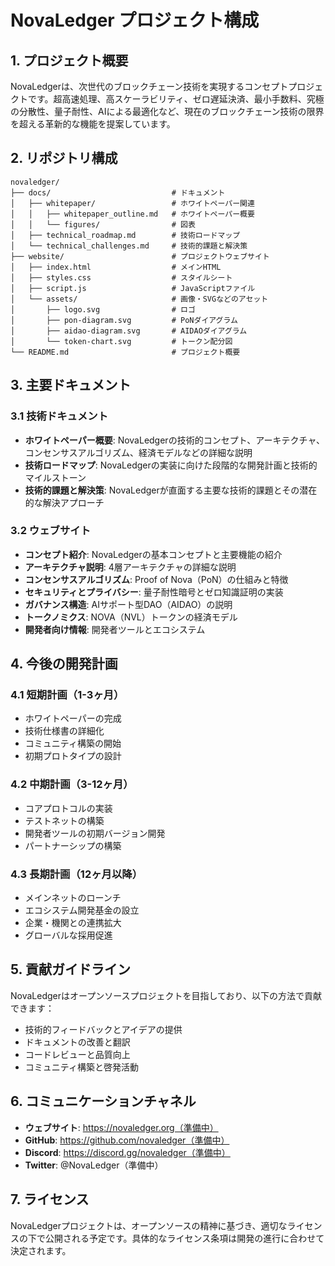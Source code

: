 # NovaLedger プロジェクト構成

## 1. プロジェクト概要

NovaLedgerは、次世代のブロックチェーン技術を実現するコンセプトプロジェクトです。超高速処理、高スケーラビリティ、ゼロ遅延決済、最小手数料、究極の分散性、量子耐性、AIによる最適化など、現在のブロックチェーン技術の限界を超える革新的な機能を提案しています。

## 2. リポジトリ構成

```
novaledger/
├── docs/                           # ドキュメント
│   ├── whitepaper/                 # ホワイトペーパー関連
│   │   ├── whitepaper_outline.md   # ホワイトペーパー概要
│   │   └── figures/                # 図表
│   ├── technical_roadmap.md        # 技術ロードマップ
│   └── technical_challenges.md     # 技術的課題と解決策
├── website/                        # プロジェクトウェブサイト
│   ├── index.html                  # メインHTML
│   ├── styles.css                  # スタイルシート
│   ├── script.js                   # JavaScriptファイル
│   └── assets/                     # 画像・SVGなどのアセット
│       ├── logo.svg                # ロゴ
│       ├── pon-diagram.svg         # PoNダイアグラム
│       ├── aidao-diagram.svg       # AIDAOダイアグラム
│       └── token-chart.svg         # トークン配分図
└── README.md                       # プロジェクト概要
```

## 3. 主要ドキュメント

### 3.1 技術ドキュメント

- **ホワイトペーパー概要**: NovaLedgerの技術的コンセプト、アーキテクチャ、コンセンサスアルゴリズム、経済モデルなどの詳細な説明
- **技術ロードマップ**: NovaLedgerの実装に向けた段階的な開発計画と技術的マイルストーン
- **技術的課題と解決策**: NovaLedgerが直面する主要な技術的課題とその潜在的な解決アプローチ

### 3.2 ウェブサイト

- **コンセプト紹介**: NovaLedgerの基本コンセプトと主要機能の紹介
- **アーキテクチャ説明**: 4層アーキテクチャの詳細な説明
- **コンセンサスアルゴリズム**: Proof of Nova（PoN）の仕組みと特徴
- **セキュリティとプライバシー**: 量子耐性暗号とゼロ知識証明の実装
- **ガバナンス構造**: AIサポート型DAO（AIDAO）の説明
- **トークノミクス**: NOVA（NVL）トークンの経済モデル
- **開発者向け情報**: 開発者ツールとエコシステム

## 4. 今後の開発計画

### 4.1 短期計画（1-3ヶ月）

- ホワイトペーパーの完成
- 技術仕様書の詳細化
- コミュニティ構築の開始
- 初期プロトタイプの設計

### 4.2 中期計画（3-12ヶ月）

- コアプロトコルの実装
- テストネットの構築
- 開発者ツールの初期バージョン開発
- パートナーシップの構築

### 4.3 長期計画（12ヶ月以降）

- メインネットのローンチ
- エコシステム開発基金の設立
- 企業・機関との連携拡大
- グローバルな採用促進

## 5. 貢献ガイドライン

NovaLedgerはオープンソースプロジェクトを目指しており、以下の方法で貢献できます：

- 技術的フィードバックとアイデアの提供
- ドキュメントの改善と翻訳
- コードレビューと品質向上
- コミュニティ構築と啓発活動

## 6. コミュニケーションチャネル

- **ウェブサイト**: https://novaledger.org（準備中）
- **GitHub**: https://github.com/novaledger（準備中）
- **Discord**: https://discord.gg/novaledger（準備中）
- **Twitter**: @NovaLedger（準備中）

## 7. ライセンス

NovaLedgerプロジェクトは、オープンソースの精神に基づき、適切なライセンスの下で公開される予定です。具体的なライセンス条項は開発の進行に合わせて決定されます。